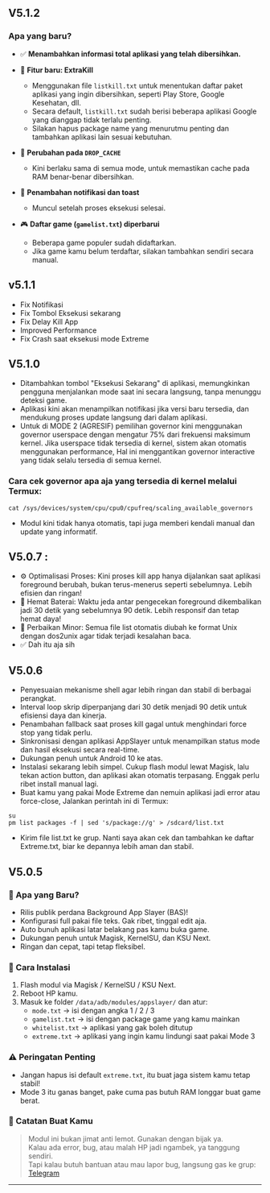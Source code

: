 ## V5.1.2
### Apa yang baru?

- ✅ **Menambahkan informasi total aplikasi yang telah dibersihkan.**

- 🚀 **Fitur baru: ExtraKill**  
  - Menggunakan file `listkill.txt` untuk menentukan daftar paket aplikasi yang ingin dibersihkan, seperti Play Store, Google Kesehatan, dll.  
  - Secara default, `listkill.txt` sudah berisi beberapa aplikasi Google yang dianggap tidak terlalu penting.  
  - Silakan hapus package name yang menurutmu penting dan tambahkan aplikasi lain sesuai kebutuhan.

- 🧹 **Perubahan pada `DROP_CACHE`**  
  - Kini berlaku sama di semua mode, untuk memastikan cache pada RAM benar-benar dibersihkan.

- 🔔 **Penambahan notifikasi dan toast**  
  - Muncul setelah proses eksekusi selesai.

- 🎮 **Daftar game (`gamelist.txt`) diperbarui**  
  - Beberapa game populer sudah didaftarkan.  
  - Jika game kamu belum terdaftar, silakan tambahkan sendiri secara manual.

## v5.1.1
- Fix Notifikasi 
- Fix Tombol Eksekusi sekarang 
- Fix Delay Kill App
- Improved Performance 
- Fix Crash saat eksekusi mode Extreme

## V5.1.0
- Ditambahkan tombol "Eksekusi Sekarang" di aplikasi, memungkinkan pengguna menjalankan mode saat ini secara langsung, tanpa menunggu deteksi game.
- Aplikasi kini akan menampilkan notifikasi jika versi baru tersedia, dan mendukung proses update langsung dari dalam aplikasi.
- Untuk di MODE 2 (AGRESIF) pemilihan governor kini menggunakan governor userspace dengan mengatur 75% dari frekuensi maksimum kernel. Jika userspace tidak tersedia di kernel, sistem akan otomatis menggunakan performance, 
Hal ini menggantikan governor interactive yang tidak selalu tersedia di semua kernel.
### Cara cek governor apa aja yang tersedia di kernel melalui Termux:
```
cat /sys/devices/system/cpu/cpu0/cpufreq/scaling_available_governors
```
- Modul kini tidak hanya otomatis, tapi juga memberi kendali manual dan update yang informatif.

## V5.0.7 :
- ⚙️ Optimalisasi Proses:
Kini proses kill app hanya dijalankan saat aplikasi foreground berubah, bukan terus-menerus seperti sebelumnya. Lebih efisien dan ringan!
- 🔋 Hemat Baterai:
Waktu jeda antar pengecekan foreground dikembalikan jadi 30 detik yang sebelumnya 90 detik. Lebih responsif dan tetap hemat daya!
- 🧹 Perbaikan Minor:
Semua file list otomatis diubah ke format Unix dengan dos2unix agar tidak terjadi kesalahan baca.
- ✅ Dah itu aja sih

## V5.0.6
- Penyesuaian mekanisme shell agar lebih ringan dan stabil di berbagai perangkat.
- Interval loop skrip diperpanjang dari 30 detik menjadi 90 detik untuk efisiensi daya dan kinerja.
- Penambahan fallback saat proses kill gagal untuk menghindari force stop yang tidak perlu.
- Sinkronisasi dengan aplikasi AppSlayer untuk menampilkan status mode dan hasil eksekusi secara real-time.
- Dukungan penuh untuk Android 10 ke atas.
- Instalasi sekarang lebih simpel. Cukup flash modul lewat Magisk, lalu tekan action button, dan aplikasi akan otomatis terpasang. Enggak perlu ribet install manual lagi.
- Buat kamu yang pakai Mode Extreme dan nemuin aplikasi jadi error atau force-close, Jalankan perintah ini di Termux:
```
su
pm list packages -f | sed 's/package://g' > /sdcard/list.txt
```
- Kirim file list.txt ke grup. Nanti saya akan cek dan tambahkan ke daftar Extreme.txt, biar ke depannya lebih aman dan stabil.

## V5.0.5
### 🎉 Apa yang Baru?
- Rilis publik perdana Background App Slayer (BAS)!
- Konfigurasi full pakai file teks. Gak ribet, tinggal edit aja.
- Auto bunuh aplikasi latar belakang pas kamu buka game.
- Dukungan penuh untuk Magisk, KernelSU, dan KSU Next.
- Ringan dan cepat, tapi tetap fleksibel.

### 🔧 Cara Instalasi
1. Flash modul via Magisk / KernelSU / KSU Next.
2. Reboot HP kamu.
3. Masuk ke folder `/data/adb/modules/appslayer/` dan atur:
   - `mode.txt` → isi dengan angka 1 / 2 / 3
   - `gamelist.txt` → isi dengan package game yang kamu mainkan
   - `whitelist.txt` → aplikasi yang gak boleh ditutup
   - `extreme.txt` → aplikasi yang ingin kamu lindungi saat pakai Mode 3

### ⚠️ Peringatan Penting
- Jangan hapus isi default `extreme.txt`, itu buat jaga sistem kamu tetap stabil!
- Mode 3 itu ganas banget, pake cuma pas butuh RAM longgar buat game berat.

### 🧠 Catatan Buat Kamu
> Modul ini bukan jimat anti lemot. Gunakan dengan bijak ya.  
> Kalau ada error, bug, atau malah HP jadi ngambek, ya tanggung sendiri.  
> Tapi kalau butuh bantuan atau mau lapor bug, langsung gas ke grup: [Telegram](https://t.me/unknuwprojects)

--- 
